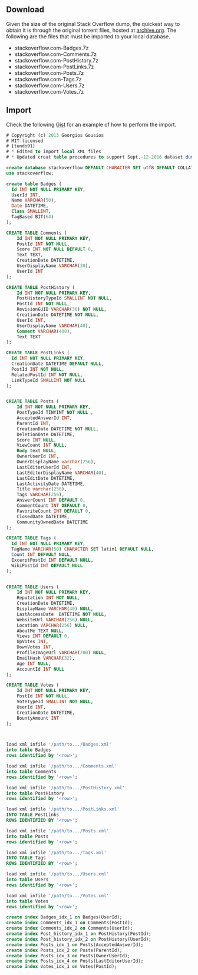 ## Download
Given the size of the original Stack Overflow dump, the quickest way to obtain it is through the original torrent files, hosted at [archive.org](https://archive.org/download/stackexchange). The following are the files that must be imported to your local database.

* stackoverflow.com-Badges.7z
* stackoverflow.com-Comments.7z
* stackoverflow.com-PostHistory.7z
* stackoverflow.com-PostLinks.7z
* stackoverflow.com-Posts.7z
* stackoverflow.com-Tags.7z
* stackoverflow.com-Users.7z
* stackoverflow.com-Votes.7z

## Import
Check the following [Gist](https://gist.github.com/tundo91/1e074af39d90629252a7df3fc1066397) for an example of how to perform the import.
```sql
# Copyright (c) 2013 Georgios Gousios
# MIT-licensed
# [tundo91] 
# * Edited to import local XML files
# * Updated creat table procedures to support Sept.-12-2016 dataset dump version

create database stackoverflow DEFAULT CHARACTER SET utf8 DEFAULT COLLATE utf8_general_ci;
use stackoverflow;

create table Badges (
  Id INT NOT NULL PRIMARY KEY,
  UserId INT,
  Name VARCHAR(50),
  Date DATETIME,
  Class SMALLINT,
  TagBased BIT(64)
);

CREATE TABLE Comments (
    Id INT NOT NULL PRIMARY KEY,
    PostId INT NOT NULL,
    Score INT NOT NULL DEFAULT 0,
    Text TEXT,
    CreationDate DATETIME,
    UserDisplayName VARCHAR(30),
    UserId INT
);

CREATE TABLE PostHistory (
    Id INT NOT NULL PRIMARY KEY,
    PostHistoryTypeId SMALLINT NOT NULL,
    PostId INT NOT NULL,
    RevisionGUID VARCHAR(36) NOT NULL,
    CreationDate DATETIME NOT NULL,
    UserId INT,
    UserDisplayName VARCHAR(40),
    Comment VARCHAR(400),
    Text TEXT
);

CREATE TABLE PostLinks (
  Id INT NOT NULL PRIMARY KEY,
  CreationDate DATETIME DEFAULT NULL,
  PostId INT NOT NULL,
  RelatedPostId INT NOT NULL,
  LinkTypeId SMALLINT NOT NULL
);


CREATE TABLE Posts (
    Id INT NOT NULL PRIMARY KEY,
    PostTypeId TINYINT NOT NULL ,
    AcceptedAnswerId INT,
    ParentId INT,
    CreationDate DATETIME NOT NULL,
    DeletionDate DATETIME,
    Score INT NULL,
    ViewCount INT NULL,
    Body text NULL,
    OwnerUserId INT,
    OwnerDisplayName varchar(256),
    LastEditorUserId INT,
    LastEditorDisplayName VARCHAR(40),
    LastEditDate DATETIME,
    LastActivityDate DATETIME,
    Title varchar(256),
    Tags VARCHAR(256),
    AnswerCount INT DEFAULT 0,
    CommentCount INT DEFAULT 0,
    FavoriteCount INT DEFAULT 0,
    ClosedDate DATETIME,
    CommunityOwnedDate DATETIME
);

CREATE TABLE Tags (
  Id INT NOT NULL PRIMARY KEY,
  TagName VARCHAR(50) CHARACTER SET latin1 DEFAULT NULL,
  Count INT DEFAULT NULL,
  ExcerptPostId INT DEFAULT NULL,
  WikiPostId INT DEFAULT NULL
);


CREATE TABLE Users (
    Id INT NOT NULL PRIMARY KEY,
    Reputation INT NOT NULL,
    CreationDate DATETIME,
    DisplayName VARCHAR(40) NULL,
    LastAccessDate  DATETIME NOT NULL,
    WebsiteUrl VARCHAR(256) NULL,
    Location VARCHAR(256) NULL,
    AboutMe TEXT NULL,
    Views INT DEFAULT 0,
    UpVotes INT,
    DownVotes INT,
    ProfileImageUrl VARCHAR(200) NULL,
    EmailHash VARCHAR(32),
    Age INT NULL,
    AccountId INT NULL
);

CREATE TABLE Votes (
    Id INT NOT NULL PRIMARY KEY,
    PostId INT NOT NULL,
    VoteTypeId SMALLINT NOT NULL,
    UserId INT,
    CreationDate DATETIME,
    BountyAmount INT
);



load xml infile '/path/to.../Badges.xml'
into table Badges
rows identified by '<row>';

load xml infile '/path/to.../Comments.xml'
into table Comments
rows identified by '<row>';

load xml infile '/path/to.../PostHistory.xml'
into table PostHistory
rows identified by '<row>';

load xml infile '/path/to.../PostLinks.xml'
INTO TABLE PostLinks
ROWS IDENTIFIED BY '<row>';

load xml infile '/path/to.../Posts.xml'
into table Posts
rows identified by '<row>';

load xml infile '/path/to.../Tags.xml'
INTO TABLE Tags
ROWS IDENTIFIED BY '<row>';

load xml infile '/path/to.../Users.xml'
into table Users
rows identified by '<row>';

load xml infile '/path/to.../Votes.xml'
into table Votes
rows identified by '<row>';

create index Badges_idx_1 on Badges(UserId);
create index Comments_idx_1 on Comments(PostId);
create index Comments_idx_2 on Comments(UserId);
create index Post_history_idx_1 on PostHistory(PostId);
create index Post_history_idx_2 on PostHistory(UserId);
create index Posts_idx_1 on Posts(AcceptedAnswerId);
create index Posts_idx_2 on Posts(ParentId);
create index Posts_idx_3 on Posts(OwnerUserId);
create index Posts_idx_4 on Posts(LastEditorUserId);
create index Votes_idx_1 on Votes(PostId);
```
